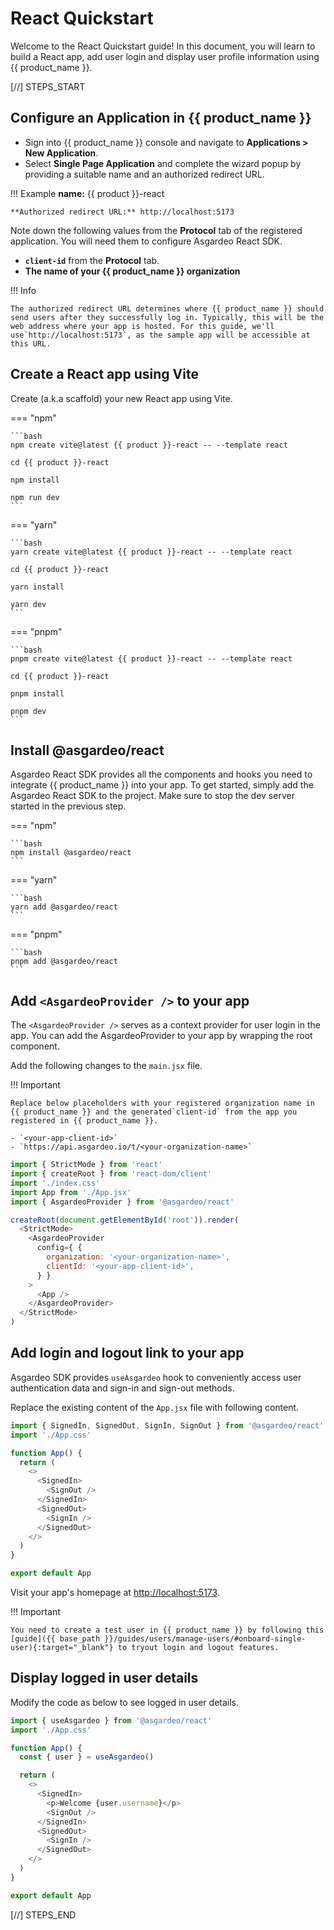 # React Quickstart

Welcome to the React Quickstart guide! In this document, you will learn to build a React app, add user login and display user profile information using {{ product_name }}.

[//] STEPS_START

## Configure an Application in {{ product_name }}

- Sign into {{ product_name }} console and navigate to **Applications > New Application**.
- Select **Single Page Application** and complete the wizard popup by providing a suitable name and an authorized redirect URL. 

!!! Example
    **name:** {{ product }}-react
    
    **Authorized redirect URL:** http://localhost:5173

Note down the following values from the **Protocol** tab of the registered application. You will need them to configure  Asgardeo React SDK.

- **`client-id`** from the **Protocol** tab. 
- **The name of your {{ product_name }} organization**


!!! Info

    The authorized redirect URL determines where {{ product_name }} should send users after they successfully log in. Typically, this will be the web address where your app is hosted. For this guide, we'll use`http://localhost:5173`, as the sample app will be accessible at this URL.

## Create a React app using Vite

Create (a.k.a scaffold) your new React app using Vite.

=== "npm"

    ```bash
    npm create vite@latest {{ product }}-react -- --template react

    cd {{ product }}-react

    npm install

    npm run dev
    ```

=== "yarn"

    ```bash
    yarn create vite@latest {{ product }}-react -- --template react

    cd {{ product }}-react

    yarn install

    yarn dev
    ```

=== "pnpm"

    ```bash
    pnpm create vite@latest {{ product }}-react -- --template react

    cd {{ product }}-react

    pnpm install

    pnpm dev
    ```

## Install @asgardeo/react

Asgardeo React SDK provides all the components and hooks you need to integrate {{ product_name }} into your app. To get started, simply add the Asgardeo React SDK to the project. Make sure to stop the dev server started in the previous step. 

=== "npm"

    ```bash
    npm install @asgardeo/react
    ```

=== "yarn"

    ```bash
    yarn add @asgardeo/react
    ```

=== "pnpm"

    ```bash
    pnpm add @asgardeo/react
    ```

## Add `<AsgardeoProvider />` to your app

The `<AsgardeoProvider />` serves as a context provider for user login in the app. You can add the AsgardeoProvider to your app by wrapping  the root component.

Add the following changes to the `main.jsx` file.

!!! Important

    Replace below placeholders with your registered organization name in {{ product_name }} and the generated`client-id` from the app you registered in {{ product_name }}.

    - `<your-app-client-id>`
    - `https://api.asgardeo.io/t/<your-organization-name>`

```javascript title="src/main.jsx" hl_lines="5 9-14 16"
import { StrictMode } from 'react'
import { createRoot } from 'react-dom/client'
import './index.css'
import App from './App.jsx'
import { AsgardeoProvider } from '@asgardeo/react'

createRoot(document.getElementById('root')).render(
  <StrictMode>
    <AsgardeoProvider
      config={ {
        organization: '<your-organization-name>',
        clientId: '<your-app-client-id>',
      } }
    >
      <App />
    </AsgardeoProvider>
  </StrictMode>
)
```

## Add login and logout link to your app

Asgardeo SDK provides `useAsgardeo` hook to conveniently access user authentication data and sign-in and sign-out methods.

Replace the existing content of the `App.jsx` file with following content.

```javascript title="src/App.jsx"  hl_lines="1 7-12"
import { SignedIn, SignedOut, SignIn, SignOut } from '@asgardeo/react'
import './App.css'

function App() {
  return (
    <>
      <SignedIn>
        <SignOut />
      </SignedIn>
      <SignedOut>
        <SignIn />
      </SignedOut>
    </>
  )
}

export default App
```

Visit your app's homepage at [http://localhost:5173](http://localhost:5173).

!!! Important

    You need to create a test user in {{ product_name }} by following this [guide]({{ base_path }}/guides/users/manage-users/#onboard-single-user){:target="_blank"} to tryout login and logout features.

## Display logged in user details

Modify the code as below to see logged in user details.

```javascript title="src/App.jsx" hl_lines="5 10"
import { useAsgardeo } from '@asgardeo/react'
import './App.css'

function App() {
  const { user } = useAsgardeo()

  return (
    <>
      <SignedIn>
        <p>Welcome {user.username}</p>
        <SignOut />
      </SignedIn>
      <SignedOut>
        <SignIn />
      </SignedOut>
    </>
  )
}

export default App
```

[//] STEPS_END
